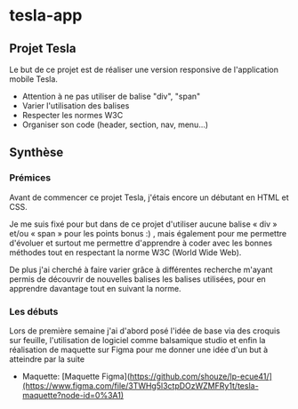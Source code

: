 # tesla-app

## Projet Tesla

Le but de ce projet est de réaliser une version responsive de l'application mobile Tesla.
- Attention à ne pas utiliser de balise "div", "span"
- Varier l'utilisation des balises
- Respecter les normes W3C
- Organiser son code (header, section, nav, menu...)


## Synthèse

### Prémices

Avant de commencer ce projet Tesla, j'étais encore un débutant en HTML et CSS.

Je me suis fixé pour but dans de ce projet d'utiliser aucune balise « div » et/ou « span » pour les points bonus :) , mais également pour me permettre d'évoluer et surtout me permettre d'apprendre à coder avec les bonnes méthodes tout en respectant la norme W3C (World Wide Web).

De plus j'ai cherché à faire varier grâce à différentes recherche m'ayant permis de découvrir de nouvelles balises les balises utilisées, pour en apprendre davantage tout en suivant la norme.

### Les débuts

Lors de première semaine j'ai d'abord posé l'idée de base via des croquis sur feuille, l'utilisation de logiciel comme balsamique studio et enfin la réalisation de maquette sur Figma pour me donner une idée d'un but à atteindre par la suite
- Maquette: [Maquette Figma](https://github.com/shouze/lp-ecue41/](https://www.figma.com/file/3TWHg5l3ctpDOzWZMFRy1t/tesla-maquette?node-id=0%3A1) 



